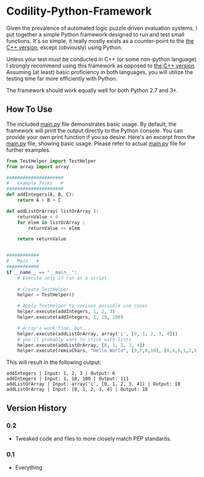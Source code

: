 # Codility-Python-Framework

Given the prevalence of automated logic puzzle driven evaluation systems, I put together a simple Python framework designed to run and test small functions. It's so simple, it really mostly exists as a counter-point to the [the C++ version](https://github.com/Gazoo101/Codility-Cpp11-Framework), except (obviously) using Python.

Unless your test *must* be conducted in C++ (or some non-python language) I strongly recommend using this framework as opposed to [the C++ version](https://github.com/Gazoo101/Codility-Cpp11-Framework). Assuming (at least) basic proficiency in both languages, you will utilize the testing time far more efficiently with Python.

The framework should work equally well for both Python 2.7 and 3+.

## How To Use

The included [main.py](src/main.py) file demonstrates basic usage. By default, the framework will print the output directly to the Python console. You can provide your own print function if you so desire. Here's an excerpt from the [main.py](src/main.py) file, showing basic usage. Please refer to actual [main.py](src/main.py) file for further examples.

```python
from TestHelper import TestHelper
from array import array

#####################
#   Example Tasks   #
#####################
def addIntegers(A, B, C):
	return A + B + C

def addListOrArray( listOrArray ):
	returnValue = 0
	for elem in listOrArray :
		returnValue += elem

	return returnValue


############
#   Main   #
############
if __name__ == "__main__":
	# Execute only if run as a script
	
	# Create TestHelper
	helper = TestHelper()

	# Apply TestHelper to various possible use cases
	helper.execute(addIntegers, 1, 2, 3)
	helper.execute(addIntegers, 1, 10, 100)

	# Array's work fine, but...
	helper.execute(addListOrArray, array('i', [0, 1, 2, 3, 4]))
	# you'll probably want to stick with lists
	helper.execute(addListOrArray, [0, 1, 2, 3, 4])
	helper.execute(remixChars, "Hello World", [9,7,8,10], [0,4,6,1,2,3])
```
This will result in the following output:

	addIntegers | Input: 1, 2, 3 | Output: 6
	addIntegers | Input: 1, 10, 100 | Output: 111
	addListOrArray | Input: array('i', [0, 1, 2, 3, 4]) | Output: 10
	addListOrArray | Input: [0, 1, 2, 3, 4] | Output: 10

## Version History

### 0.2

* Tweaked code and files to more closely match PEP standards.

### 0.1

* Everything
